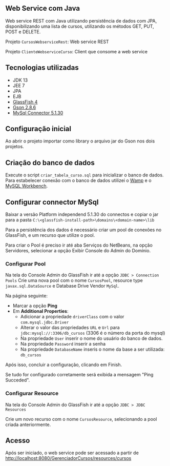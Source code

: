 ## Web Service com Java

Web service REST com Java utilizando persistência de dados com JPA, disponibilizando uma lista de cursos, utilizando os métodos GET, PUT, POST e DELETE.

Projeto `CursosWebserviceRest`: Web service REST

Projeto `ClienteWebserviceCurso`: Client que consome a web service

## Tecnologias utilizadas

- JDK 13
- JEE 7
- JPA
- EJB
- [GlassFish 4](https://download.oracle.com/glassfish/4.0/release/index.html)
- [Gson 2.8.6](https://github.com/google/gson/releases/tag/gson-parent-2.8.6)
- [MySql Connector 5.1.30](https://downloads.mysql.com/archives/c-j/)

## Configuração inicial

Ao abrir o projeto importar como library o arquivo jar do Gson nos dois projetos.

## Criação do banco de dados

Execute o script `criar_tabela_curso.sql` para inicializar o banco de dados. Para estabelecer conexão com o banco de dados utilizei o [Wamp](https://sourceforge.net/projects/wampserver/) e o [MySQL Workbench](https://www.mysql.com/products/workbench/).

## Configurar connector MySql

Baixar a versão Platform independend 5.1.30 do connectos e copiar o jar para a pasta `C:\<glassfish-install-path>\domains\<domain-name>\lib`

Para a persistência dos dados é necessário criar um pool de conexões no GlassFish, e um recurso que utilize o pool.

Para criar o Pool é preciso ir até aba Serviços do NetBeans, na opção Servidores, selecionar a opção Exibir Console do Admin do Domínio.

### Configurar Pool

Na tela do Console Admin do GlassFish ir até a opção `JDBC > Connection Pools`
Crie uma nova pool com o nome `CursosPool`, resource type `javax.sql.DataSource` e Database Drive Vendor `MySql`.

Na página seguinte:

- Marcar a opção **Ping**
- Em **Additional Properties**:
  - Adicionar a propriedade `driverClass` com o valor `com.mysql.jdbc.Driver`
  - Alterar o valor das propriedades `URL` e `Url` para `jdbc:mysql://:3306/db_cursos` (3306 é o número da porta do mysql)
  - Na propriedade `User` inserir o nome do usuário do banco de dados.
  - Na propriedade `Password` inserir a senha
  - Na propriedade `DatabaseName` inseris o nome da base a ser utilizada: `db_cursos`

Após isso, concluir a configuração, clicando em Finish.

Se tudo for configurado corretamente será exibida a mensagem "Ping Succeded".

### Configurar Resource

Na tela do Console Admin do GlassFish ir até a opção `JDBC > JDBC Resources`

Crie um novo recurso com o nome `CursosResource`, selecionando a pool criada anteriormente.

## Acesso

Após ser iniciado, o web service pode ser acessado a partir de [http://localhost:8080/GerenciadorCursos/resources/cursos](http://localhost:8080/GerenciadorCursos/resources/cursos)
